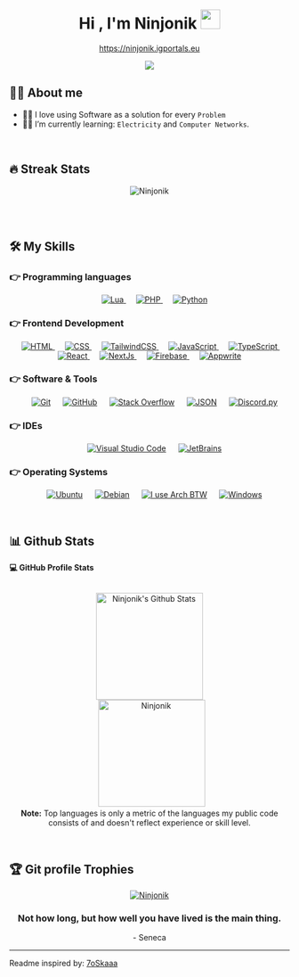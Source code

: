 <h1 align="center">Hi , I'm Ninjonik <img src="https://media.giphy.com/media/hvRJCLFzcasrR4ia7z/giphy.gif" width="35"></h1>
<p align="center"><a href="https://ninjonik.igportals.eu/" target="_blank">https://ninjonik.igportals.eu</a></p>
<p align="center">
  <a href="https://github.com/DenverCoder1/readme-typing-svg"><img src="https://readme-typing-svg.herokuapp.com?lines=Computer+Networks+Student;Programmer;Always%20learning%20new%20things&center=true&width=500&height=50"></a>
</p>


## :sassy_man:  About me
- :technologist: I love using Software as a solution for every `Problem`
- :student: I’m currently learning: `Electricity` and `Computer Networks`.

<br>

## 🔥 Streak Stats
<p align="center"><img src="https://github-readme-streak-stats.herokuapp.com/?user=ninjonik&theme=algolia" alt="Ninjonik" /></p>

<br>
<br>




## 🛠️ My Skills

### 👉 Programming languages

<p align="center"> 
  &emsp; 
  <a href="https://www.lua.org/" target="_blank"> 
    <img alt="Lua" src="https://img.shields.io/badge/Lua%20-%232370ED.svg?style=plastic&logo=Lua&logoColor=white">
  </a> 
  &emsp;
  <a href="https://www.php.net/" target="_blank"> 
    <img alt="PHP" src="https://img.shields.io/badge/PHP%20-%2300599C.svg?style=plastic&logo=php&logoColor=white">
  </a> 
  &emsp;
  <a href="https://www.python.org/" target="_blank"> 
    <img alt="Python" src="https://img.shields.io/badge/Python%20-%2314354C.svg?style=plastic&logo=python&logoColor=white">
  </a> 
</p>

### 👉 Frontend Development
<p align="center"> 
  &emsp; 
  <a href="https://www.w3.org/html/" target="_blank"> 
   <img alt="HTML" src="https://img.shields.io/badge/HTML5%20-%23E34F26.svg?style=plastic&logo=html5&logoColor=white">
  </a>   
  &emsp;
  <a href="https://www.w3schools.com/css/" target="_blank">
    <img alt="CSS" src="https://img.shields.io/badge/CSS%20-%231572B6.svg?style=plastic&logo=css3&logoColor=white">
  </a>
  &emsp;
  <a href="https://tailwindcss.com/" target="_blank">
    <img alt="TailwindCSS" src="https://img.shields.io/badge/TailwindCSS-%2332CD32.svg?style=plastic&logo=tailwindcss&logoColor=white">
  </a>
  &emsp;
  <a href="https://developer.mozilla.org/en-US/docs/Web/JavaScript/" target="_blank"> 
     <img alt="JavaScript" src="https://img.shields.io/badge/JavaScript%20-%23F7DF1E.svg?style=plastic&logo=javascript&logoColor=black">
  </a> 
  &emsp;
  <a href="https://www.typescriptlang.org/" target="_blank"> 
     <img alt="TypeScript" src="https://img.shields.io/badge/TypeScript-%232370ED.svg?style=plastic&logo=typescript&logoColor=white">
  </a> 
  &emsp;
  <a href="https://react.dev/" target="_blank"> 
     <img alt="React" src="https://img.shields.io/badge/React-%2300599C.svg?style=plastic&logo=react&logoColor=white">
  </a> 
  &emsp;
  <a href="https://nextjs.org/" target="_blank"> 
     <img alt="NextJs" src="https://img.shields.io/badge/NextJs-%2300599C.svg?style=plastic&logo=nextjs&logoColor=white">
  </a> 
  &emsp;
  <a href="https://firebase.google.com/" target="_blank"> 
     <img alt="Firebase" src="https://img.shields.io/badge/Firebase-%23123213.svg?style=plastic&logo=firebase&logoColor=orange">
  </a> 
  &emsp;
  <a href="https://appwrite.io/" target="_blank"> 
     <img alt="Appwrite" src="https://img.shields.io/badge/Appwrite-%23000000.svg?style=plastic&logo=appwrite&logoColor=red">
  </a> 
</p>

 ### 👉 Software & Tools
 
<p align="center">
  &emsp;
    <a href="https://git-scm.com/"><img alt="Git" src="https://img.shields.io/badge/Git%20-%23F05033.svg?style=plastic&logo=git&logoColor=white"></a>
  &emsp;
    <a href="https://github.com/"><img alt="GitHub" src="https://img.shields.io/badge/github-%23181717.svg?style=plastic&logo=github&logoColor=white"></a>
  &emsp;
    <a href="https://stackoverflow.com/"><img alt="Stack Overflow" src="https://img.shields.io/badge/-Stack%20Overflow-FE7A16?style=plastic&logo=stack-overflow&logoColor=white"></a>
  &emsp;
    <a href="https://www.json.org/"><img alt="JSON" img src="https://img.shields.io/badge/json-%23000000.svg?style=plastic&logo=json&logoColor=white"></a>
  &emsp;
    <a href="https://discordpy.readthedocs.io/en/stable/"><img alt="Discord.py" img src="https://img.shields.io/badge/Discord.py-%23000000.svg?style=plastic&logo=discord&logoColor=white"></a>
</p>

 ### 👉 IDEs
 
<p align="center">
  &emsp;
    <a href="https://code.visualstudio.com/"><img alt="Visual Studio Code" src="https://img.shields.io/badge/Visual%20Studio%20Code-0078d7.svg?style=plastic&logo=visual-studio-code&logoColor=white"></a>
  &emsp;
    <a href="https://www.jetbrains.com/"><img alt="JetBrains" src="https://img.shields.io/badge/JetBrains-%2366595C.svg?&style=plastic&logo=atom&logoColor=blueviolet&color" /></a>
</p>

 ### 👉 Operating Systems
 
<p align="center">
  &emsp;
    <a href="https://ubuntu.com/"><img alt="Ubuntu" src="https://img.shields.io/badge/Ubuntu-E95420?style=plastic&logo=ubuntu&logoColor=white"></a>
  &emsp;
    <a href="https://www.debian.org/"><img alt="Debian" src="https://img.shields.io/badge/Debian-FF0000?style=plastic&logo=debian&logoColor=white"></a>
 &emsp;
    <a href="https://archlinux.org/"><img alt="I use Arch BTW" src="https://img.shields.io/badge/Arch-00FF00?style=plastic&logo=archlinux&logoColor=white"></a>
  &emsp;
    <a href="https://www.microsoft.com/windows/"><img alt="Windows" src="https://img.shields.io/badge/Windows-0078D6?style=plastic&logo=windows&logoColor=white"></a>  
</p>

<br/>

## 📊 Github Stats



  <summary><b>💻 GitHub Profile Stats</b></summary>
  <br/>
  <p align="center">
    <a href="https://github.com/anuraghazra/github-readme-stats"><img alt="Ninjonik's Github Stats" src="https://github-readme-stats.vercel.app/api?username=ninjonik&show_icons=true&count_private=true&theme=algolia" height="192px"/></a>
<br/>
  &nbsp;
	  <img src="https://github-readme-stats.vercel.app/api/top-langs?username=ninjonik&langs_count=10&show_icons=true&locale=en&layout=compact&theme=algolia" alt="Ninjonik" height="192px"/>
  <br/>
  <b>Note:</b> Top languages is only a metric of the languages my public code consists of and doesn't reflect experience or skill level.
  </p>


<br/>

## :trophy: Git profile Trophies

<p align="center"> <a href="https://github.com/ryo-ma/github-profile-trophy"><img src="https://github-profile-trophy.vercel.app/?username=ninjonik&layout=compact&theme=algolia" alt="Ninjonik" /></a> </p>

<p align = "center">
	<h3 align="center"> Not how long, but how well you have lived is the main thing. </h3>
	<p align="center">- Seneca</p>
</p>

-----
Readme inspired by: [7oSkaaa](https://github.com/7oSkaaa)
